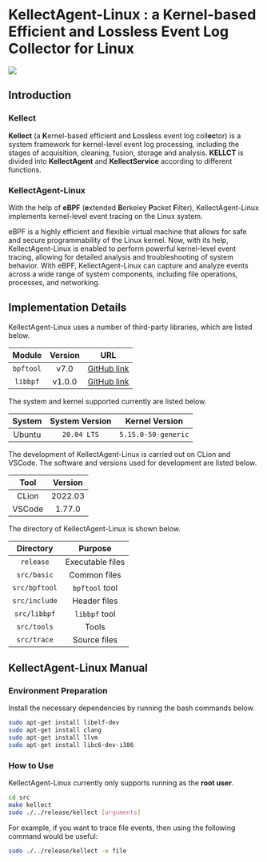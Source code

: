 # **KellectAgent-Linux** : a **K**ernel-based Efficient and **L**oss**l**ess Event Log Coll**ec**tor for Linux

![](http://121.40.168.60/kellect/kellect.jpeg)

## Introduction

### Kellect

**Kellect** (a **K**ernel-based efficient and **L**oss**l**ess event log coll**ec**tor) is a system framework for kernel-level event log processing, including the stages of acquisition, cleaning, fusion, storage and analysis. **KELLCT** is divided into **KellectAgent** and **KellectService** according to different functions.

### KellectAgent-Linux

With the help of **eBPF** (**e**xtended **B**erkeley **P**acket **F**ilter), KellectAgent-Linux implements kernel-level event tracing on the Linux system.

eBPF is a highly efficient and flexible virtual machine that allows for safe and secure programmability of the Linux kernel. Now, with its help, KellectAgent-Linux is enabled to perform powerful kernel-level event tracing, allowing for detailed analysis and troubleshooting of system behavior. With eBPF, KellectAgent-Linux can capture and analyze events across a wide range of system components, including file operations, processes, and networking.

## Implementation Details

KellectAgent-Linux uses a number of third-party libraries, which are listed below.

|   Module   | Version |                        URL                        |
|:----------:|:-------:|:-------------------------------------------------:|
| `bpftool`  |  v7.0   | [GitHub link](https://github.com/libbpf/bpftool)  |
|  `libbpf`  | v1.0.0  |  [GitHub link](https://github.com/libbpf/libbpf)  |

The system and kernel supported currently are listed below.

| System | System Version |   Kernel Version    |
|:------:|:--------------:|:-------------------:|
| Ubuntu |  `20.04 LTS`   | `5.15.0-50-generic` | 

The development of KellectAgent-Linux is carried out on CLion and VSCode. The software and versions used for development are listed below.

|  Tool  | Version |
|:------:|:-------:|
| CLion  | 2022.03 | 
| VSCode | 1.77.0  |

The directory of KellectAgent-Linux is shown below.

|   Directory    |     Purpose      |
|:--------------:|:----------------:|
|   `release`    | Executable files |
|  `src/basic`   |   Common files   |
| `src/bpftool`  |  `bpftool` tool  |
| `src/include`  |   Header files   |
|  `src/libbpf`  |  `libbpf` tool   |
|  `src/tools`   |      Tools       |
|  `src/trace`   |   Source files   | 

## KellectAgent-Linux Manual

### Environment Preparation

Install the necessary dependencies by running the bash commands below.

```bash
sudo apt-get install libelf-dev
sudo apt-get install clang
sudo apt-get install llvm
sudo apt-get install libc6-dev-i386
```

### How to Use

KellectAgent-Linux currently only supports running as the **root user**.

```bash
cd src
make kellect
sudo ./../release/kellect [arguments]
```

For example, if you want to trace file events, then using the following command would be useful:

```bash
sudo ./../release/kellect -e file
```
